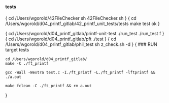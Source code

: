 #### tests ####
####

{
	cd /Users/wgorold/42FileChecker
	sh 42FileChecker.sh
}
{
	cd /Users/wgorold/d04_printf_gitlab/42_printf_unit_tests/tests
	make test
	ok
}

{
	cd /Users/wgorold/d04_printf_gitlab/printf-unit-test
	./run_test
	./run_test f
}
{
	cd /Users/wgorold/d04_printf_gitlab/pft
	./test
}
{
	cd /Users/wgorold/d04_printf_gitlab/phil_test
	sh z_check.sh -d
}
{
	### RUN target tests

	cd /Users/wgorold/d04_printf_gitlab/
	make -C ./ft_printf

	gcc -Wall -Wextra test.c -I./ft_printf -L./ft_printf -lftprintf && ./a.out

	make fclean -C ./ft_printf && rm a.out
}
